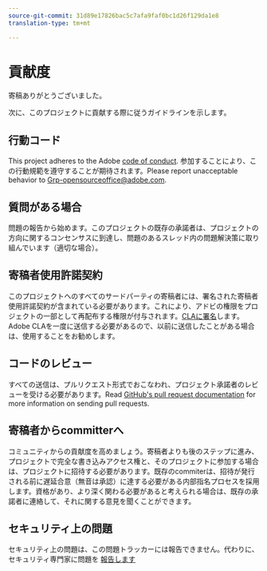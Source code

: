```yaml
---
source-git-commit: 31d89e17826bac5c7afa9faf0bc1d26f129da1e8
translation-type: tm+mt

---
```

# 貢献度

寄稿ありがとうございました。

次に、このプロジェクトに貢献する際に従うガイドラインを示します。

## 行動コード

This project adheres to the Adobe [code of conduct](code-of-conduct.md). 参加することにより、この行動規範を遵守することが期待されます。Please report unacceptable behavior to [Grp-opensourceoffice@adobe.com](mailto:Grp-opensourceoffice@adobe.com).

## 質問がある場合

問題の報告から始めます。このプロジェクトの既存の承諾者は、プロジェクトの方向に関するコンセンサスに到達し、問題のあるスレッド内の問題解決策に取り組んでいます（適切な場合）。

## 寄稿者使用許諾契約

このプロジェクトへのすべてのサードパーティの寄稿者には、署名された寄稿者使用許諾契約が含まれている必要があります。これにより、アドビの権限をプロジェクトの一部として再配布する権限が付与されます。[CLAに署名](https://opensource.adobe.com/cla.html)します。Adobe CLAを一度に送信する必要があるので、以前に送信したことがある場合は、使用することをお勧めします。

## コードのレビュー

すべての送信は、プルリクエスト形式でおこなわれ、プロジェクト承諾者のレビューを受ける必要があります。Read [GitHub's pull request documentation](https://help.github.com/articles/about-pull-requests/)
for more information on sending pull requests.

<!--
Lastly, please follow the [pull request template](PULL_REQUEST_TEMPLATE.md) when
submitting a pull request!
-->

## 寄稿者からcommitterへ

コミュニティからの貢献度を高めましょう。寄稿者よりも後のステップに進み、プロジェクトで完全な書き込みアクセス権と、そのプロジェクトに参加する場合は、プロジェクトに招待する必要があります。既存のcommiterは、招待が発行される前に遅延合意（無音は承認）に達する必要がある内部指名プロセスを採用します。資格があり、より深く関わる必要があると考えられる場合は、既存の承諾者に連絡して、それに関する意見を聞くことができます。

## セキュリティ上の問題

セキュリティ上の問題は、この問題トラッカーには報告できません。代わりに、セキュリティ専門家に問題を [報告します](https://helpx.adobe.com/security/alertus.html)
